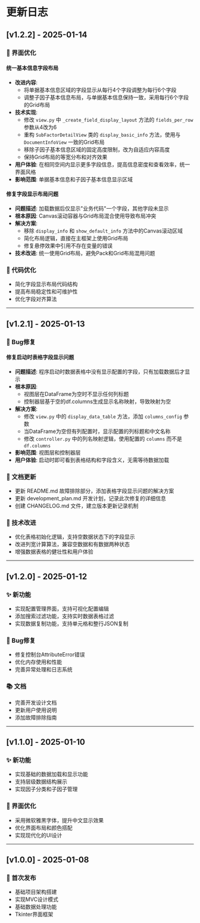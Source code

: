 # 更新日志

## [v1.2.2] - 2025-01-14

### 🎨 界面优化

#### 统一基本信息字段布局
- **改进内容**: 
  - 将单据基本信息区域的字段显示从每行4个字段调整为每行6个字段
  - 调整子因子基本信息布局，与单据基本信息保持一致，采用每行6个字段的Grid布局
- **技术实现**:
  - 修改 `view.py` 中 `_create_field_display_layout` 方法的 `fields_per_row` 参数从4改为6
  - 重构 `SubFactorDetailView` 类的 `display_basic_info` 方法，使用与 `DocumentInfoView` 一致的Grid布局
  - 移除子因子基本信息区域的固定高度限制，改为自适应内容高度
  - 保持Grid布局的等宽分布和对齐效果
- **用户体验**: 在相同空间内显示更多字段信息，提高信息密度和查看效率，统一界面风格
- **影响范围**: 单据基本信息和子因子基本信息显示区域

#### 修复字段显示布局问题
- **问题描述**: 加载数据后仅显示"业务代码"一个字段，其他字段未显示
- **根本原因**: Canvas滚动容器与Grid布局混合使用导致布局冲突
- **解决方案**:
  - 移除 `display_info` 和 `show_default_info` 方法中的Canvas滚动区域
  - 简化布局逻辑，直接在主框架上使用Grid布局
  - 修复悬停效果中引用不存在变量的错误
- **技术改进**: 统一使用Grid布局，避免Pack和Grid布局混用问题

### 🔧 代码优化
- 简化字段显示布局代码结构
- 提高布局稳定性和可维护性
- 优化字段对齐算法

---

## [v1.2.1] - 2025-01-13

### 🐛 Bug修复

#### 修复启动时表格字段显示问题
- **问题描述**: 程序启动时数据表格中没有显示配置的字段，只有加载数据后才显示
- **根本原因**: 
  - 视图层在DataFrame为空时不显示任何列标题
  - 控制器层基于空的df.columns生成显示名称映射，导致映射为空
- **解决方案**:
  - 修改 `view.py` 中的 `display_data_table` 方法，添加 `columns_config` 参数
  - 当DataFrame为空但有列配置时，显示配置的列标题和中文名称
  - 修改 `controller.py` 中的列名映射逻辑，使用配置的 `columns` 而不是 `df.columns`
- **影响范围**: 视图层和控制器层
- **用户体验**: 启动时即可看到表格结构和字段含义，无需等待数据加载

### 📝 文档更新
- 更新 README.md 故障排除部分，添加表格字段显示问题的解决方案
- 更新 development_plan.md 开发计划，记录此次修复的详细信息
- 创建 CHANGELOG.md 文件，建立版本更新记录机制

### 🔧 技术改进
- 优化表格初始化逻辑，支持空数据状态下的字段显示
- 改进列宽计算算法，兼容空数据和有数据两种状态
- 增强数据表格的健壮性和用户体验

---

## [v1.2.0] - 2025-01-12

### ✨ 新功能
- 实现配置管理界面，支持可视化配置编辑
- 添加搜索过滤功能，支持实时数据表格过滤
- 实现数据复制功能，支持单元格和整行JSON复制

### 🐛 Bug修复
- 修复控制台AttributeError错误
- 优化内存使用和性能
- 完善异常处理和日志系统

### 📚 文档
- 完善开发设计文档
- 更新用户使用说明
- 添加故障排除指南

---

## [v1.1.0] - 2025-01-10

### ✨ 新功能
- 实现基础的数据加载和显示功能
- 支持层级数据结构展示
- 实现因子分类和子因子管理

### 🎨 界面优化
- 采用微软雅黑字体，提升中文显示效果
- 优化界面布局和颜色搭配
- 实现现代化的UI设计

---

## [v1.0.0] - 2025-01-08

### 🎉 首次发布
- 基础项目架构搭建
- 实现MVC设计模式
- 基础数据处理功能
- Tkinter界面框架